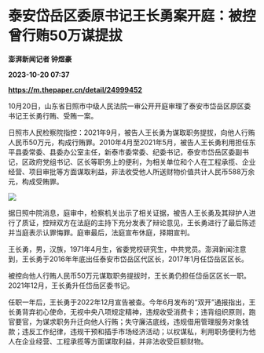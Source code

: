 # 泰安岱岳区委原书记王长勇案开庭：被控曾行贿50万谋提拔
**澎湃新闻记者 钟煜豪**

**2023-10-20 07:37**

**https://m.thepaper.cn/detail/24999452**

10月20日，山东省日照市中级人民法院一审公开开庭审理了泰安市岱岳区原区委书记王长勇行贿、受贿一案。

日照市人民检察院指控：2021年9月，被告人王长勇为谋取职务提拔，向他人行贿人民币50万元，构成行贿罪。2010年4月至2021年5月，被告人王长勇利用担任东平县委常委、县委办公室主任，新泰市委常委、纪委书记，泰安市岱岳区委副书记，区政府党组书记、区长等职务上的便利，为相关单位和个人在工程承揽、企业经营、项目审批等方面谋取利益，非法收受他人所送财物价值共计人民币588万余元，构成受贿罪。

![](https://imagecloud.thepaper.cn/thepaper/image/274/900/137.jpg)

据日照中院消息，庭审中，检察机关出示了相关证据，被告人王长勇及其辩护人进行了质证，控辩双方在法庭的主持下充分发表了辩论意见，王长勇进行了最后陈述并当庭表示认罪悔罪。庭审最后，法庭宣布休庭，择期宣判。

王长勇，男，汉族，1971年4月生，省委党校研究生，中共党员。澎湃新闻注意到，王长勇于2016年年底出任泰安市岱岳区代区长，2017年1月任岱岳区区长。

被控向他人行贿人民币50万元谋取职务提拔时，王长勇仍担任岱岳区区长一职。2021年12月，王长勇升任岱岳区委书记。

任职一年后，王长勇于2022年12月宣告被查。今年6月发布的“双开”通报指出，王长勇背弃初心使命，无视中央八项规定精神，违规收受消费卡；违背组织原则，跑官要官，为谋求职务升迁向他人行贿；失守廉洁底线，违规借用管理服务对象钱款；违反工作纪律，违规干预和插手市场经济活动；以权谋私，利用职务便利为他人在企业经营、工程承揽等方面谋取利益，并非法收受巨额财物。